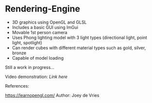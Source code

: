 # Rendering-Engine

- 3D graphics using OpenGL and GLSL
- Includes a basic GUI using ImGui
- Movable 1st person camera
- Uses Phong lighting model with 3 light types (directional light, point light, spotlight)
- Can render cubes with different material types such as gold, silver, bronze
- Capable of model loading

Still a work in progress...

Video demonstration: *Link here*



References:

https://learnopengl.com/
Author: Joey de Vries
